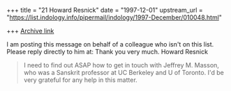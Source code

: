 +++
title = "21 Howard Resnick"
date = "1997-12-01"
upstream_url = "https://list.indology.info/pipermail/indology/1997-December/010048.html"

+++
[Archive link](https://list.indology.info/pipermail/indology/1997-December/010048.html)

I am posting this message on behalf of a colleague who isn't on this list.
Please reply directly to him at: <wreed at mail.sdsu.edu>
Thank you very much.
Howard Resnick
>I need to find out ASAP how to get in touch with Jeffrey M. Masson, who was
>a Sanskrit professor at UC Berkeley and U of Toronto.  I'd be very grateful
>for any help in this matter.



